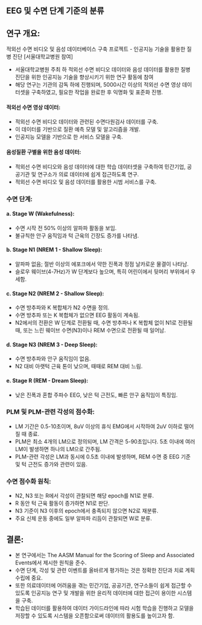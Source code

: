 ## EEG 및 수면 단계 기준의 분류

## 연구 개요:
적외선 수면 비디오 및 음성 데이터베이스 구축 프로젝트 - 인공지능 기술을 활용한 질병 진단
[서울대학교병원 참여]

- 서울대학교병원 주최 하 적외선 수면 비디오 데이터와 음성 데이터를 활용한 질병 진단을 위한 인공지능 기술을 향상시키기 위한 연구 활동에 참여 
- 해당 연구는 기관의 감독 하에 진행되며, 5000시간 이상의 적외선 수면 영상 데이터셋을 구축하였고, 필요한 작업을 완료한 후 익명화 및 표준화 진행.

#### **적외선 수면 영상 데이터:**

- 적외선 수면 비디오 데이터와 관련된 수면다원검사 데이터를 구축. 
- 이 데이터를 기반으로 질환 예측 모델 및 알고리즘을 개발.
- 인공지능 모델을 기반으로 한 서비스 모델을 구축.
  
#### **음성질환 구별을 위한 음성 데이터:**
- 적외선 수면 비디오와 음성 데이터에 대한 학습 데이터셋을 구축하여 민간기업, 공공기관 및 연구소가 의료 데이터에 쉽게 접근하도록 연구.
- 적외선 수면 비디오 및 음성 데이터를 활용한 시범 서비스를 구축.

### **수면 단계:**
#### **a. Stage W (Wakefulness):**
- 수면 시작 전 50% 이상의 알파파 활동을 보임.  
- 불규칙한 안구 움직임과 턱 근육의 긴장도 증가를 나타냄.

#### **b. Stage N1 (NREM 1 - Shallow Sleep):**
- 알파파 없음; 절반 이상의 에포크에서 약한 진폭과 정점 날카로운 물결이 나타남.
- 슬로우 웨이브(4-7Hz)가 W 단계보다 높으며, 특히 어린이에서 뒷머리 부위에서 우세함.

#### **c. Stage N2 (NREM 2 - Shallow Sleep):**
- 수면 방추파와 K 복합체가 N2 수면을 정의.
- 수면 방추파 또는 K 복합체가 없으면 EEG 활동이 계속됨.
- N2에서의 전환은 W 단계로 전환될 때, 수면 방추파나 K 복합체 없이 N1로 전환될 때, 또는 느린 웨이브 수면(N3)이나 REM 수면으로 전환될 때 일어남.

#### **d. Stage N3 (NREM 3 - Deep Sleep):**
- 수면 방추파와 안구 움직임이 없음.
- N2 대비 아랫턱 근육 톤이 낮으며, 때때로 REM 대비 느림.

#### **e. Stage R (REM - Dream Sleep):**
- 낮은 진폭과 혼합 주파수 EEG, 낮은 턱 근전도, 빠른 안구 움직임이 특징임.

### **PLM 및 PLM-관련 각성의 점수화:**

- LM 기간은 0.5-10초이며, 8uV 이상의 휴식 EMG에서 시작하여 2uV 이하로 떨어질 때 종료.
- PLM은 최소 4개의 LM으로 정의되며, LM 간격은 5-90초입니다. 5초 이내에 여러 LM이 발생하면 하나의 LM으로 간주됨.
- PLM-관련 각성은 LM과 동시에 0.5초 이내에 발생하며, REM 수면 중 EEG 기준 및 턱 근전도 증가와 관련이 있음.

### **수면 점수화 원칙:**
- N2, N3 또는 R에서 각성이 관찰되면 해당 epoch를 N1로 분류.
- R 동안 턱 근육 활동이 증가하면 N1로 판단.
- N3 기준이 N3 이후의 epoch에서 충족되지 않으면 N2로 재분류.
- 주요 신체 운동 중에도 일부 알파파 리듬이 관찰되면 W로 분류.

## **결론:**
- 본 연구에서는 The AASM Manual for the Scoring of Sleep and Associated Events에서 제시한 원칙을 준수.
- 수면 단계, 각성 및 관련 이벤트를 올바르게 평가하는 것은 정확한 진단과 치료 계획 수립에 중요.
- 또한 의료데이터에 어려움을 겪는 민간기업, 공공기관, 연구소들이 쉽게 접근할 수 있도록 인공지능 연구 및 개발을 위한 윤리적 데이터에 대한 접근이 용이한 시스템을 구축.
- 학습된 데이터를 활용하여 데이터 가이드라인에 따라 시험 학습을 진행하고 모델을 저장할 수 있도록 시스템을 오픈함으로써 데이터의 활용도를 높이고자 함.

